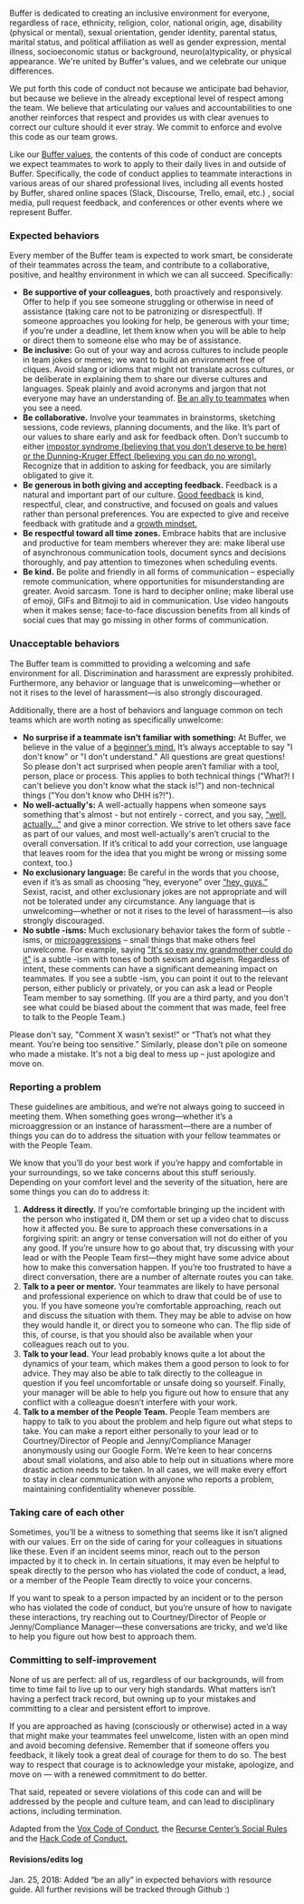 Buffer is dedicated to creating an inclusive environment for everyone, regardless of race, ethnicity, religion, color, national origin, age, disability (physical or mental), sexual orientation, gender identity, parental status, marital status, and political affiliation as well as gender expression, mental illness, socioeconomic status or background, neuro(a)typicality, or physical appearance. We're united by Buffer's values, and we celebrate our unique differences.

We put forth this code of conduct not because we anticipate bad behavior, but because we believe in the already exceptional level of respect among the team. We believe that articulating our values and accountabilities to one another reinforces that respect and provides us with clear avenues to correct our culture should it ever stray. We commit to enforce and evolve this code as our team grows.

Like our [Buffer values](https://open.buffer.com/buffer-values/), the contents of this code of conduct are concepts we expect teammates to work to apply to their daily lives in and outside of Buffer. Specifically, the code of conduct applies to teammate interactions in various areas of our shared professional lives, including all events hosted by Buffer, shared online spaces (Slack, Discourse, Trello, email, etc.) , social media, pull request feedback, and conferences or other events where we represent Buffer.


### Expected behaviors

Every member of the Buffer team is expected to work smart, be considerate of their teammates across the team, and contribute to a collaborative, positive, and healthy environment in which we can all succeed. Specifically:

- **Be supportive of your colleagues**, both proactively and responsively. Offer to help if you see someone struggling or otherwise in need of assistance (taking care not to be patronizing or disrespectful). If someone approaches you looking for help, be generous with your time; if you’re under a deadline, let them know when you will be able to help or direct them to someone else who may be of assistance.
- **Be inclusive:** Go out of your way and across cultures to include people in team jokes or memes; we want to build an environment free of cliques. Avoid slang or idioms that might not translate across cultures, or be deliberate in explaining them to share our diverse cultures and languages. Speak plainly and avoid acronyms and jargon that not everyone may have an understanding of. [Be an ally to teammates](https://www.betterbrave.com/allies) when you see a need.
- **Be collaborative.** Involve your teammates in brainstorms, sketching sessions, code reviews, planning documents, and the like. It’s part of our values to share early and ask for feedback often. Don’t succumb to either [impostor syndrome (believing that you don’t deserve to be here) or the Dunning-Kruger Effect (believing you can do no wrong).]((https://open.buffer.com/confidence-humility/)) Recognize that in addition to asking for feedback, you are similarly obligated to give it.
- **Be generous in both giving and accepting feedback.** Feedback is a natural and important part of our culture. [Good feedback](https://open.buffer.com/how-to-give-receive-feedback-work/) is kind, respectful, clear, and constructive, and focused on goals and values rather than personal preferences. You are expected to give and receive feedback with gratitude and a [growth mindset.](https://blog.bufferapp.com/the-habits-of-successful-people-they-have-a-growth-mindset)
- **Be respectful toward all time zones.** Embrace habits that are inclusive and productive for team members wherever they are: make liberal use of asynchronous communication tools, document syncs and decisions thoroughly, and pay attention to timezones when scheduling events.
- **Be kind.** Be polite and friendly in all forms of communication – especially remote communication, where opportunities for misunderstanding are greater. Avoid sarcasm. Tone is hard to decipher online; make liberal use of emoji, GIFs and Bitmoji to aid in communication. Use video hangouts when it makes sense; face-to-face discussion benefits from all kinds of social cues that may go missing in other forms of communication.


### Unacceptable behaviors

The Buffer team is committed to providing a welcoming and safe environment for all. Discrimination and harassment are expressly prohibited. Furthermore, any behavior or language that is unwelcoming—whether or not it rises to the level of harassment—is also strongly discouraged.

Additionally, there are a host of behaviors and language common on tech teams which are worth noting as specifically unwelcome:


- **No surprise if a teammate isn’t familiar with something:** At Buffer, we believe in the value of a [beginner’s mind.](https://open.buffer.com/no-idea/) It’s always acceptable to say "I don't know" or "I don't understand." All questions are great questions! So please don't act surprised when people aren’t familiar with a tool, person, place or process. This applies to both technical things ("What?! I can't believe you don't know what the stack is!") and non-technical things ("You don't know who DHH is?!").
- **No well-actually's:** A well-actually happens when someone says something that's almost - but not entirely - correct, and you say, ["well, actually…"](https://open.buffer.com/customer-service-emails-words/) and give a minor correction. We strive to let others save face as part of our values, and most well-actually's aren’t crucial to the overall conversation. If it’s critical to add your correction, use language that leaves room for the idea that you might be wrong or missing some context, too.)
- **No exclusionary language:** Be careful in the words that you choose, even if it’s as small as choosing “hey, everyone” over [“hey, guys.”](https://open.buffer.com/diversity-mistakes/) Sexist, racist, and other exclusionary jokes are not appropriate and will not be tolerated under any circumstance. Any language that is unwelcoming—whether or not it rises to the level of harassment—is also strongly discouraged.
- **No subtle -isms:** Much exclusionary behavior takes the form of subtle -isms, or [microaggressions](https://open.buffer.com/inclusive-language-tech/) – small things that make others feel unwelcome. For example, saying ["It's so easy my grandmother could do it"](https://open.buffer.com/diversity-mistakes/) is a subtle -ism with tones of both sexism and ageism. Regardless of intent, these comments can have a significant demeaning impact on teammates. If you see a subtle -ism, you can point it out to the relevant person, either publicly or privately, or you can ask a lead or People Team member to say something. (If you are a third party, and you don't see what could be biased about the comment that was made, feel free to talk to the People Team.)

Please don't say, "Comment X wasn't sexist!" or “That’s not what they meant. You’re being too sensitive.” Similarly, please don't pile on someone who made a mistake. It's not a big deal to mess up – just apologize and move on.


### Reporting a problem

These guidelines are ambitious, and we’re not always going to succeed in meeting them. When something goes wrong—whether it’s a microaggression or an instance of harassment—there are a number of things you can do to address the situation with your fellow teammates or with the People Team.

We know that you’ll do your best work if you’re happy and comfortable in your surroundings, so we take concerns about this stuff seriously. Depending on your comfort level and the severity of the situation, here are some things you can do to address it:


1. **Address it directly.** If you’re comfortable bringing up the incident with the person who instigated it, DM them or set up a video chat to discuss how it affected you. Be sure to approach these conversations in a forgiving spirit: an angry or tense conversation will not do either of you any good. If you’re unsure how to go about that, try discussing with your lead or with the People Team first—they might have some advice about how to make this conversation happen. If you’re too frustrated to have a direct conversation, there are a number of alternate routes you can take.
2. **Talk to a peer or mentor.** Your teammates are likely to have personal and professional experience on which to draw that could be of use to you. If you have someone you’re comfortable approaching, reach out and discuss the situation with them. They may be able to advise on how they would handle it, or direct you to someone who can. The flip side of this, of course, is that you should also be available when your colleagues reach out to you.
3. **Talk to your lead.** Your lead probably knows quite a lot about the dynamics of your team, which makes them a good person to look to for advice. They may also be able to talk directly to the colleague in question if you feel uncomfortable or unsafe doing so yourself. Finally, your manager will be able to help you figure out how to ensure that any conflict with a colleague doesn’t interfere with your work.
4. **Talk to a member of the People Team.** People Team members are happy to talk to you about the problem and help figure out what steps to take. You can make a report either personally to your lead or to Courtney/Director of People and Jenny/Compliance Manager anonymously using our Google Form. We’re keen to hear concerns about small violations, and also able to help out in situations where more drastic action needs to be taken. In all cases, we will make every effort to stay in clear communication with anyone who reports a problem, maintaining confidentiality whenever possible.

### Taking care of each other

Sometimes, you’ll be a witness to something that seems like it isn’t aligned with our values. Err on the side of caring for your colleagues in situations like these. Even if an incident seems minor, reach out to the person impacted by it to check in. In certain situations, it may even be helpful to speak directly to the person who has violated the code of conduct, a lead, or a member of the People Team directly to voice your concerns.

If you want to speak to a person impacted by an incident or to the person who has violated the code of conduct, but you’re unsure of how to navigate these interactions, try reaching out to Courtney/Director of People or Jenny/Compliance Manager—these conversations are tricky, and we’d like to help you figure out how best to approach them.

### Committing to self-improvement

None of us are perfect: all of us, regardless of our backgrounds, will from time to time fail to live up to our very high standards. What matters isn’t having a perfect track record, but owning up to your mistakes and committing to a clear and persistent effort to improve.

If you are approached as having (consciously or otherwise) acted in a way that might make your teammates feel unwelcome, listen with an open mind and avoid becoming defensive. Remember that if someone offers you feedback, it likely took a great deal of courage for them to do so. The best way to respect that courage is to acknowledge your mistake, apologize, and move on — with a renewed commitment to do better.

That said, repeated or severe violations of this code can and will be addressed by the people and culture team, and can lead to disciplinary actions, including termination.

Adapted from the [Vox Code of Conduct](http://code-of-conduct.voxmedia.com/?_ga=1.62865454.308680892.1455143920), the [Recurse Center’s Social Rules](https://www.recurse.com/manual#sub-sec-social-rules) and the [Hack Code of Conduct.](https://hackcodeofconduct.org/)



#### Revisions/edits log

Jan. 25, 2018: Added “be an ally” in expected behaviors with resource guide. All further revisions will be tracked through Github :) 
